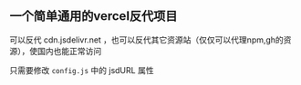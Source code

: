## 一个简单通用的vercel反代项目
可以反代 cdn.jsdelivr.net ，也可以反代其它资源站（仅仅可以代理npm,gh的资源），使国内也能正常访问

只需要修改 `config.js` 中的 jsdURL 属性
